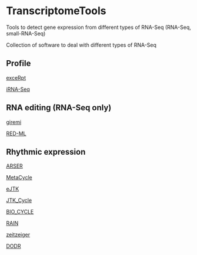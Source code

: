 # TranscriptomeTools
Tools to detect gene expression from different types of RNA-Seq (RNA-Seq, small-RNA-Seq)

Collection of software to deal with different types of RNA-Seq

## Profile
[exceRpt](https://rkitchen.github.io/exceRpt/) 

[iRNA-Seq](http://www.sdu.dk/en/om_sdu/institutter_centre/bmb_biokemi_og_molekylaer_biologi/forskning/forskningsgrupper/functionalgenomics/tools) 

## RNA editing (RNA-Seq only)
[giremi](https://github.com/zhqingit/giremi)

[RED-ML](https://github.com/BGIRED/RED-ML)

## Rhythmic expression
[ARSER](https://github.com/cauyrd/ARSER) 

[MetaCycle](https://github.com/gangwug/MetaCycle) 

[eJTK](https://github.com/alanlhutchison/empirical-JTK_CYCLE-with-asymmetry) 

[JTK_Cycle](http://www.openwetware.org/wiki/HughesLab:JTK_Cycle) 

[BIO_CYCLE](http://circadiomics.ics.uci.edu/?biocycle=true)

[RAIN](https://www.bioconductor.org/packages/release/bioc/html/rain.html)

[zeitzeiger](https://github.com/jakejh/zeitzeiger)

[DODR](https://cran.r-project.org/web/packages/DODR/index.html)
